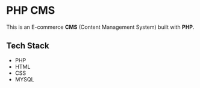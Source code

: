 # PHP CMS

This is an E-commerce **CMS** (Content Management System) built with **PHP**.

## Tech Stack

- PHP
- HTML
- CSS
- MYSQL
